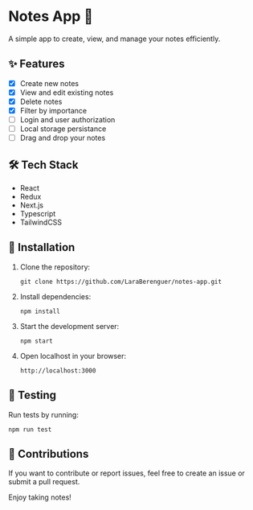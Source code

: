 # Notes App 📌

A simple app to create, view, and manage your notes efficiently.

## ✨ Features

- [x] Create new notes
- [x] View and edit existing notes
- [x] Delete notes
- [x] Filter by importance
- [ ] Login and user authorization
- [ ] Local storage persistance
- [ ] Drag and drop your notes

## 🛠️ Tech Stack

- React
- Redux
- Next.js
- Typescript
- TailwindCSS

## 🚀 Installation

1. Clone the repository:
   ```
   git clone https://github.com/LaraBerenguer/notes-app.git
   ```
2. Install dependencies:
   ```
   npm install
   ```
3. Start the development server:
   ```
   npm start
   ```
4. Open localhost in your browser:
   ```
   http://localhost:3000
   ```

## 🧪 Testing
Run tests by running:
   ```
   npm run test
   ```

## 🤝 Contributions
If you want to contribute or report issues, feel free to create an issue or submit a pull request.

Enjoy taking notes!
